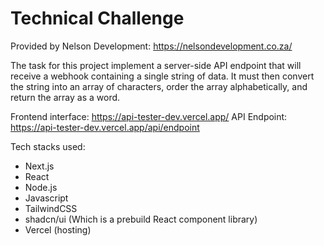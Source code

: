 # Technical Challenge

Provided by Nelson Development: https://nelsondevelopment.co.za/

The task for this project implement a server-side API endpoint that will receive a
webhook containing a single string of data. It must then convert the string into an
array of characters, order the array alphabetically, and return the array as a word. 

Frontend interface: https://api-tester-dev.vercel.app/
API Endpoint: https://api-tester-dev.vercel.app/api/endpoint

Tech stacks used:
- Next.js
- React
- Node.js
- Javascript
- TailwindCSS
- shadcn/ui (Which is a prebuild React component library)
- Vercel (hosting)
